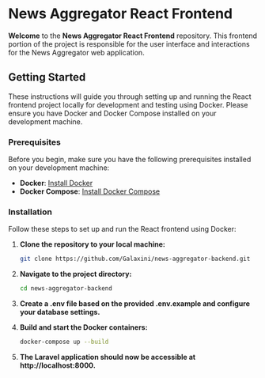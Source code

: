 # News Aggregator React Frontend

**Welcome** to the **News Aggregator React Frontend** repository. This frontend portion of the project is responsible for the user interface and interactions for the News Aggregator web application.

## Getting Started

These instructions will guide you through setting up and running the React frontend project locally for development and testing using Docker. Please ensure you have Docker and Docker Compose installed on your development machine.

### Prerequisites

Before you begin, make sure you have the following prerequisites installed on your development machine:

- **Docker**: [Install Docker](https://docs.docker.com/get-docker/)
- **Docker Compose**: [Install Docker Compose](https://docs.docker.com/compose/install/)

### Installation

Follow these steps to set up and run the React frontend using Docker:

1. **Clone the repository to your local machine:**

   ```bash
   git clone https://github.com/Galaxini/news-aggregator-backend.git
2. **Navigate to the project directory:**

   ```bash
   cd news-aggregator-backend
3. **Create a .env file based on the provided .env.example and configure your database settings.**
4. **Build and start the Docker containers:**

   ```bash
   docker-compose up --build
5. **The Laravel application should now be accessible at http://localhost:8000.**
